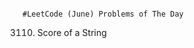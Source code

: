                                                                       #LeetCode (June) Problems of The Day
3110. Score of a String
